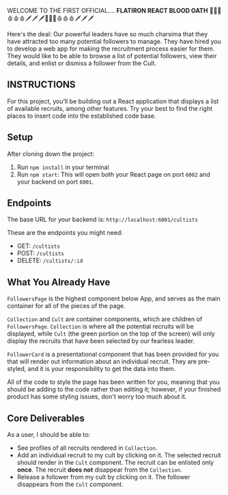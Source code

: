 WELCOME TO THE FIRST OFFICIAL....
**FLATIRON REACT BLOOD OATH**
🔪🔪🔪🩸🩸🩸🗡🗡🗡🔪🔪🔪🩸🩸🩸🗡🗡🗡


Here's the deal:
    Our powerful leaders have so much charsima that they have attracted too many potential followers to manage. They have hired you to develop a web app for making the recruitment process easier for them. They would like to be able to browse a list of potential followers, view their details, and enlist or dismiss a follower from the Cult.

## INSTRUCTIONS

For this project, you’ll be building out a React application that displays a list of available recruits, among other features. Try your best to find the right places to insert code into the established code base.

## Setup

After cloning down the project:

1. Run `npm install` in your terminal
2. Run `npm start`: This will open both your React page on port `6002` and your backend on port `6001`.

## Endpoints

The base URL for your backend is: `http://localhost:6001/cultists`

These are the endpoints you might need:

- GET: `/cultists`
- POST: `/cultists`
- DELETE: `/cultists/:id`

## What You Already Have

`FollowersPage` is the highest component below App, and serves as the main container for all of the pieces of the page.

`Collection` and `Cult` are container components, which are children of `FollowersPage`. `Collection` is where all the potential recruits will be displayed, while `Cult` (the green portion on the top of the screen) will only display the recruits that have been selected by our fearless leader.

`FollowerCard` is a presentational component that has been provided for you that will render out information about an individual recruit. They are pre-styled, and it is your responsibility to get the data into them.

All of the code to style the page has been written for you, meaning that you should be adding to the code rather than editing it; however, if your finished product has some styling issues, don't worry too much about it.

## Core Deliverables

As a user, I should be able to:

- See profiles of all recruits rendered in `Collection`.
- Add an individual recruit to my cult by clicking on it. The selected recruit should render in the `Cult` component. The recruit can be enlisted only **once**. The recruit **does not** disappear from the `Collection`.
- Release a follower from my cult by clicking on it. The follower disappears from the `Cult` component.
<!-- - Discharge a recruit from their contract forever, by clicking the red button marked "x", which would delete the recruit both from the backend and from the `Cult` on the frontend. -->